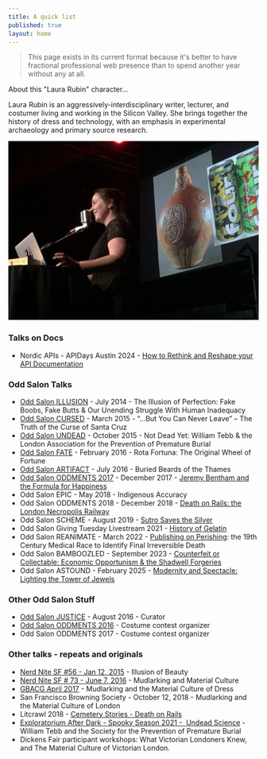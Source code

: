 ```yaml
---
title: A quick list
published: true
layout: home
---
```


> This page exists in its current format because it's better to have fractional professional web presence than to spend another year without any at all.

About this "Laura Rubin" character...

Laura Rubin is an aggressively-interdisciplinary writer, lecturer, and costumer living and working in the Silicon Valley. She brings together the history of dress and technology, with an emphasis in experimental archaeology and primary source research.

![(ohai there)](/images/Artifact-Laura-cropped.png)

### Talks on Docs

- Nordic APIs - APIDays Austin 2024 - [How to Rethink and Reshape your API Documentation](https://www.youtube.com/watch?v=cd5UcwqUehE&list=PLd2MPdlXKO12G6zbXgTtKr5J48b8kVtaF&index=15)

### Odd Salon Talks

- <a href="https://www.oddsalon.com/illusion/">Odd Salon ILLUSION</a> - July 2014 - The Illusion of Perfection: Fake Boobs, Fake Butts &amp; Our Unending Struggle With Human Inadequacy
- <a href="https://www.oddsalon.com/cursed-march-24-2015/">Odd Salon CURSED</a> - March 2015 - “…But You Can Never Leave” – The Truth of the Curse of Santa Cruz
- <a href="https://www.oddsalon.com/undead-oct-20-2015/">Odd Salon UNDEAD</a> - October 2015 - Not Dead Yet: William Tebb &amp; the London Association for the Prevention of Premature Burial
- <a href="https://www.oddsalon.com/fate-feb-23-2016/">Odd Salon FATE</a> - February 2016 - Rota Fortuna: The Original Wheel of Fortune
- <a href="https://www.oddsalon.com/artifact-july-26-2016/">Odd Salon ARTIFACT</a> - July 2016 - Buried Beards of the Thames
- <a href="https://www.oddsalon.com/oddments-december-12-2017/">Odd Salon ODDMENTS 2017</a> - December 2017 - [Jeremy Bentham and the Formula for Happiness](https://www.youtube.com/watch?v=D7l0OZFf3Y0)
- Odd Salon EPIC - May 2018 - Indigenous Accuracy
- Odd Salon ODDMENTS 2018 - December 2018 - [Death on Rails: the London Necropolis Railway](https://www.youtube.com/watch?v=tzje2hGtYmQ)
- Odd Salon SCHEME - August 2019 - [Sutro Saves the Silver](https://youtube.com/watch?v=ZkyS_lMSqA8)
- Odd Salon Giving Tuesday Livestream 2021 - [History of Gelatin](https://www.youtube.com/watch?v=7tS5K5WNjhA)
- Odd Salon REANIMATE - March 2022 - [Publishing on Perishing](https://youtube.com/live/xV2rRVS4oWc?feature=shares&t=2651): the 19th Century Medical Race to Identify Final Irreversible Death
- Odd Salon BAMBOOZLED - September 2023 - [Counterfeit or Collectable: Economic Opportunism & the Shadwell Forgeries](https://www.youtube.com/live/GD3bIFKMfPg?si=hhzzzvpJrRnzkTdG&t=5611)
- Odd Salon ASTOUND - February 2025 - [Modernity and Spectacle: Lighting the Tower of Jewels](https://www.youtube.com/live/1lyIHewbrMs?si=WP5h7FQAjBa-Mut3&t=3586)

### Other Odd Salon Stuff

- <a href="https://www.oddsalon.com/justice-october-25-2016/">Odd Salon JUSTICE</a> - August 2016 - Curator
- <a href="https://www.oddsalon.com/oddments-2016-dec-13-2016/">Odd Salon ODDMENTS 2016</a> - Costume contest organizer
- Odd Salon ODDMENTS 2017 - Costume contest organizer

### Other talks - repeats and originals

- <a href="https://sf.nerdnite.com/2015/01/12/nerd-nite-sf-56-reinventing-satellites-underwater-archaeology-and-the-illusion-of-bodily-perfection/">Nerd Nite SF #56 - Jan 12, 2015</a> - Illusion of Beauty
- <a href="https://sf.nerdnite.com/2016/06/07/nerd-nite-73-mudlarking-strandbeest-machines-and-mite-sex/">Nerd Nite SF # 73 - June 7, 2016</a> - Mudlarking and Material Culture
- <a href="https://web.archive.org/web/20160427075749/https://gbacg.org/current/mudlarking.php">GBACG April 2017</a> - Mudlarking and the Material Culture of Dress
- San Francisco Browning Society - October 12, 2018 - Mudlarking and the Material Culture of London
- Litcrawl 2018 - <a href="https://www.oddsalon.com/salon/odd-salon-at-litquake-litcrawl-cemetery-stories/">Cemetery Stories - Death on Rails</a>
- [Exploratorium After Dark - Spooky Season 2021 -  Undead Science](https://web.archive.org/web/20211019192006/https://www.exploratorium.edu/visit/calendar/after-dark-undead-science) - William Tebb and the Society for the Prevention of Premature Burial
- Dickens Fair participant workshops: What Victorian Londoners Knew, and The Material Culture of Victorian London.

